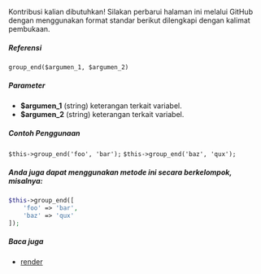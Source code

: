 Kontribusi kalian dibutuhkan!
Silakan perbarui halaman ini melalui GitHub dengan menggunakan format standar berikut dilengkapi dengan kalimat pembukaan.

##### Referensi

`group_end($argumen_1, $argumen_2)`

##### Parameter
* **$argumen_1** (string) keterangan terkait variabel.
* **$argumen_2** (string) keterangan terkait variabel.

##### Contoh Penggunaan
`$this->group_end('foo', 'bar');`
`$this->group_end('baz', 'qux');`


##### Anda juga dapat menggunakan metode ini secara berkelompok, misalnya:
```php
$this->group_end([
    'foo' => 'bar',
    'baz' => 'qux'
]);
```

##### Baca juga
* [render](./render)
